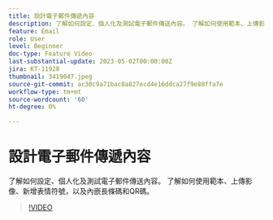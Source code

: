 ```yaml
---
title: 設計電子郵件傳遞內容
description: 了解如何設定、個人化及測試電子郵件傳送內容。 了解如何使用範本、上傳影像、新增表情符號，以及內嵌長條碼和QR碼。
feature: Email
role: User
level: Beginner
doc-type: Feature Video
last-substantial-update: 2023-05-02T00:00:00Z
jira: KT-11928
thumbnail: 3419047.jpeg
source-git-commit: ac30c9a71bac8a827ecd4e16ddca27f9e88ffa7e
workflow-type: tm+mt
source-wordcount: '60'
ht-degree: 0%

---
```



# 設計電子郵件傳遞內容

了解如何設定、個人化及測試電子郵件傳送內容。 了解如何使用範本、上傳影像、新增表情符號，以及內嵌長條碼和QR碼。

>[!VIDEO](https://video.tv.adobe.com/v/3419047/?learn=on)
